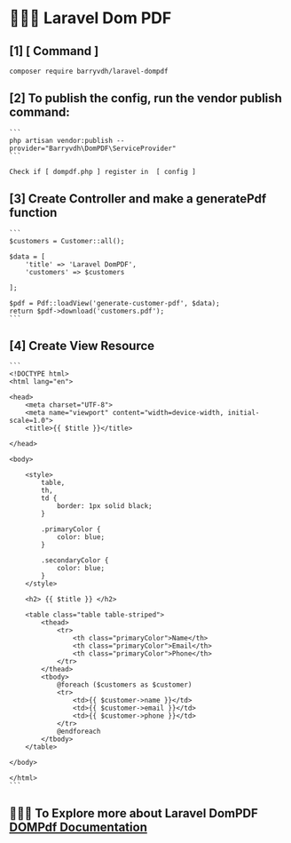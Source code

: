 <h1> 🚀🚀🚀 Laravel Dom PDF </h1>

## [1] [ Command ] 

  ```
  composer require barryvdh/laravel-dompdf
  ```
    


## [2] To publish the config, run the vendor publish command:

    ```
    php artisan vendor:publish --provider="Barryvdh\DomPDF\ServiceProvider" 
    ```

    Check if [ dompdf.php ] register in  [ config ]


## [3] Create Controller and make a generatePdf function 

    ```
    $customers = Customer::all();

    $data = [
        'title' => 'Laravel DomPDF',
        'customers' => $customers

    ];

    $pdf = Pdf::loadView('generate-customer-pdf', $data);
    return $pdf->download('customers.pdf');
    ```

## [4] Create View Resource

    ```
    <!DOCTYPE html>
    <html lang="en">

    <head>
        <meta charset="UTF-8">
        <meta name="viewport" content="width=device-width, initial-scale=1.0">
        <title>{{ $title }}</title>

    </head>

    <body>

        <style>
            table,
            th,
            td {
                border: 1px solid black;
            }

            .primaryColor {
                color: blue;
            }

            .secondaryColor {
                color: blue;
            }
        </style>

        <h2> {{ $title }} </h2>

        <table class="table table-striped">
            <thead>
                <tr>
                    <th class="primaryColor">Name</th>
                    <th class="primaryColor">Email</th>
                    <th class="primaryColor">Phone</th>
                </tr>
            </thead>
            <tbody>
                @foreach ($customers as $customer)
                <tr>
                    <td>{{ $customer->name }}</td>
                    <td>{{ $customer->email }}</td>
                    <td>{{ $customer->phone }}</td>
                </tr>
                @endforeach
            </tbody>
        </table>

    </body>

    </html>
    ```

##  🚀🚀🚀 To Explore more about Laravel DomPDF  <a href="https://github.com/barryvdh/laravel-dompdf"> DOMPdf Documentation </a>
